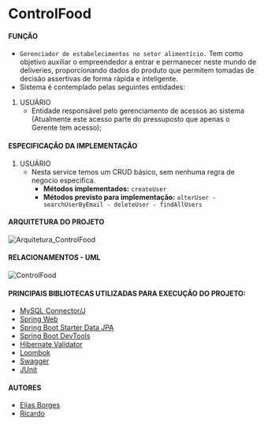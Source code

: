 # ControlFood

#### FUNÇÃO
- `Gerenciador de estabelecimentos no setor alimentício.` Tem como objetivo auxiliar o empreendedor a entrar e permanecer neste mundo de deliveries, proporcionando dados do produto que permitem tomadas de decisão assertivas de forma rápida e inteligente.
- Sistema é contemplado pelas seguintes entidades:

1. USUÁRIO
    - Entidade responsável pelo gerenciamento de acessos ao sistema (Atualmente este acesso parte do pressuposto que apenas o Gerente tem acesso);

#### ESPECIFICAÇÃO DA IMPLEMENTAÇÃO

1. USUÁRIO
    - Nesta service temos um CRUD básico, sem nenhuma regra de negocio especifica.
      - **Métodos implementados:** `createUser` 
      - **Métodos previsto para implementação:** `alterUser - searchUserByEmail - deleteUser - findAllUsers`

#### ARQUITETURA DO PROJETO
![Arquitetura_ControlFood](https://user-images.githubusercontent.com/31020103/132262242-f3f547f5-d35e-45f4-a07c-1fb14b20bed4.png)

#### RELACIONAMENTOS - UML
![ControlFood](https://user-images.githubusercontent.com/31020103/143155987-67c057b9-ce85-450f-87d6-deaba5eb4c22.jpg)

#### PRINCIPAIS BIBLIOTECAS UTILIZADAS PARA EXECUÇÃO DO PROJETO:

* [MySQL Connector/J](https://mvnrepository.com/artifact/mysql/mysql-connector-java)
* [Spring Web](https://mvnrepository.com/artifact/org.springframework/spring-web)
* [Spring Boot Starter Data JPA](https://mvnrepository.com/artifact/org.springframework.boot/spring-boot-starter-data-jpa)
* [Spring Boot DevTools](https://mvnrepository.com/artifact/org.springframework.boot/spring-boot-devtools)
* [Hibernate Validator](https://hibernate.org/validator/)
* [Loombok](https://mvnrepository.com/artifact/org.projectlombok/lombok)
* [Swagger](https://swagger.io/)
* [JUnit](https://mvnrepository.com/artifact/junit/junit)

#### AUTORES

- [Elias Borges](https://www.linkedin.com/in/eliasborges)
- [Ricardo](https://www.linkedin.com/in/)

